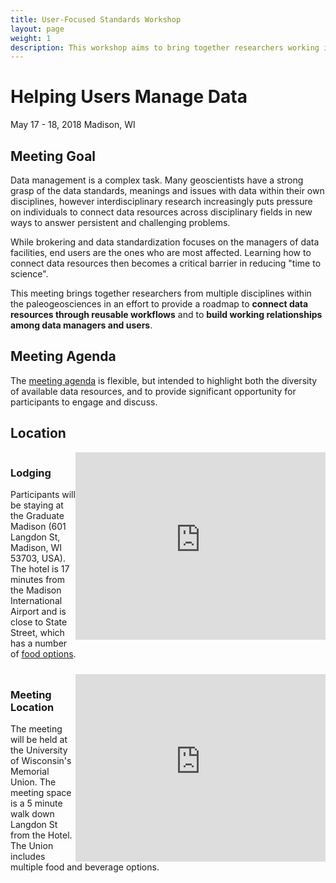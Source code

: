```yaml
---
title: User-Focused Standards Workshop
layout: page
weight: 1
description: This workshop aims to bring together researchers working in the geosciences to provide context for end users focused around the alignment and use of multiple community-oriented data resources within the geosciences.
---
```


# Helping Users Manage Data

May 17 - 18, 2018
Madison, WI

## Meeting Goal

Data management is a complex task.  Many geoscientists have a strong grasp of the data standards, meanings and issues with data within their own disciplines, however interdisciplinary research increasingly puts pressure on individuals to connect data resources across disciplinary fields in new ways to answer persistent and challenging problems.

While brokering and data standardization focuses on the managers of data facilities, end users are the ones who are most affected.  Learning how to connect data resources then becomes a critical barrier in reducing "time to science".

This meeting brings together researchers from multiple disciplines within the paleogeosciences in an effort to provide a roadmap to <strong>connect data resources through reusable workflows</strong> and to <strong>build working relationships among data managers and users</strong>.

## Meeting Agenda

The [meeting agenda](https://throughput-ec.github.io/meeting/mad_meeting.html) is flexible, but intended to highlight both the diversity of available data resources, and to provide significant opportunity for participants to engage and discuss.

## Location

<div class="bounder">
<div style="width:100%;overflow:auto;margin:0 5px 10px 0;">
<iframe src="https://www.google.com/maps/embed?pb=!1m18!1m12!1m3!1d5828.885179197378!2d-89.40609130024339!3d43.07418968316377!2m3!1f0!2f0!3f0!3m2!1i1024!2i768!4f13.1!3m3!1m2!1s0x8806533590068fc5%3A0xb62b75fe92a1e208!2sGraduate+Madison!5e0!3m2!1sen!2sca!4v1525380430417" width="400" height="300" frameborder="0" style="border:0;float:right;" allowfullscreen></iframe>
<h3>Lodging</h3>
<p style="margin-right:10px">Participants will be staying at the Graduate Madison (601 Langdon St, Madison, WI 53703, USA).  The hotel is 17 minutes from the Madison International Airport and is close to State Street, which has a number of <a href="https://www.visitmadison.com/restaurants/" target="_blank">food options</a>.</p>
</div>

<div style="width:100%;overflow:auto;margin:0 5px 10px 0;">
<iframe src="https://www.google.com/maps/embed?pb=!1m18!1m12!1m3!1d5828.885163328859!2d-89.4060913!3d43.074189849999996!2m3!1f0!2f0!3f0!3m2!1i1024!2i768!4f13.1!3m3!1m2!1s0x8807accaa000ae5b%3A0xbcbf700d70cc79c5!2sUniversity+of+Wisconsin+-+Memorial+Union!5e0!3m2!1sen!2sca!4v1525380362518" width="400" height="300" frameborder="0" style="border:0; float:right;" allowfullscreen></iframe>
<h3>Meeting Location</h3>
<p style="margin-right:5px">The meeting will be held at the University of Wisconsin's Memorial Union.  The meeting space is a 5 minute walk down Langdon St from the Hotel.  The Union includes multiple food and beverage options.</p>
</div>
</div>
 